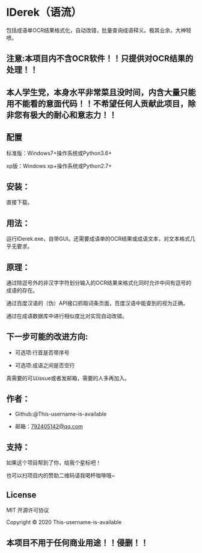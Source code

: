 # IDerek（语流）

包括成语单OCR结果格式化，自动改错，批量查询成语释义。极其业余，大神轻喷。

## 注意:本项目内不含OCR软件！！只提供对OCR结果的处理！！

## 本人学生党，本身水平非常菜且没时间，内含大量只能用不能看的意面代码！！不希望任何人贡献此项目，除非您有极大的耐心和意志力！！

## 配置

标准版：Windows7+操作系统或Python3.6+

xp版：Windows xp+操作系统或Python2.7+

## 安装：

直接下载。

## 用法：

运行IDerek.exe，自带GUI。还需要成语单的OCR结果或成语文本，对文本格式几乎无要求。

## 原理：

通过除逗号外的非汉字字符划分输入的OCR结果来格式化同时允许中间有逗号的成语的存在。

通过百度汉语的（伪）API接口抓取词条页面，百度汉语中能查到的视为正确。

通过在成语数据库中进行相似度比对实现自动改错。

## 下一步可能的改进方向:

- 可选项:行首是否带序号

- 可选项:成语之间是否空行

真需要的可以issue或者发邮箱，需要的人多再加入。

## 作者：

- Github:@This-username-is-available

- 邮箱：792405142@qq.com

## 支持：

如果这个项目帮到了你，给我个星标吧！

也可以扫项目内的赞助二维码请我喝杯咖啡哦~

## License

MIT 开源许可协议

Copyright © 2020 This-username-is-available

## 本项目不用于任何商业用途！！侵删！！
